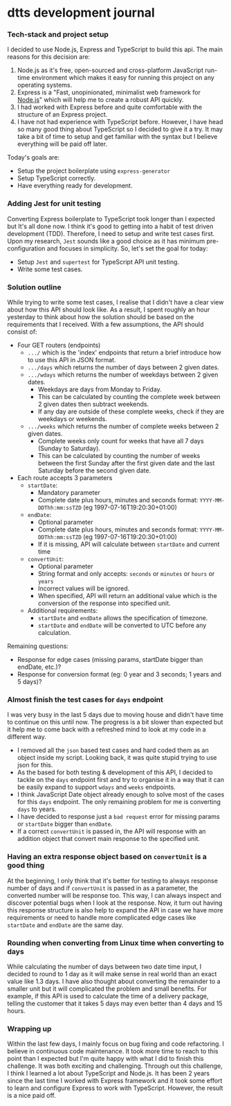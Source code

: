 # dtts development journal

### Tech-stack and project setup

I decided to use Node.js, Express and TypeScript to build this api. The main reasons for this decision are:
1. Node.js as it's free, open-sourced and cross-platform JavaScript run-time environment which makes it easy for running this project on any operating systems.
2. Express is a "Fast, unopinionated, minimalist web framework for [Node.js](https://nodejs.org/en/)" which will help me to create a robust API quickly.
3. I had worked with Express before and quite comfortable with the structure of an Express project.
4. I have not had experience with TypeScript before. However, I have head so many good thing about TypeScript so I decided to give it a try. It may take a bit of time to setup and get familiar with the syntax but I believe everything will be paid off later.

Today's goals are:
* Setup the project boilerplate using `express-generator`
* Setup TypeScript correctly.
* Have everything ready for development.

### Adding Jest for unit testing
Converting Express boilerplate to TypeScript took longer than I expected but It's all done now. I think it's good to getting into a habit of test driven development (TDD). Therefore, I need to setup and write test cases first. Upon my research, `Jest` sounds like a good choice as it has minimum pre-configuration and focuses in simplicity. So, let's set the goal for today:
* Setup `Jest` and `supertest` for TypeScript API unit testing.
* Write some test cases.

### Solution outline
While trying to write some test cases, I realise that I didn't have a clear view about how this API should look like. As a result, I spent roughly an hour yesterday to think about how the solution should be based on the requirements that I received. With a few assumptions, the API should consist of:
* Four GET routers (endpoints)
    * `.../` which is the 'index' endpoints that return a brief introduce how to use this API in JSON format.
    * `.../days` which returns the number of days between 2 given dates.
    * `.../wdays` which returns the number of weekdays between 2 given dates.
        * Weekdays are days from Monday to Friday.
        * This can be calculated by counting the complete week between 2 given dates then subtract weekends.
        * If any day are outside of these complete weeks, check if they are weekdays or weekends.
    * `.../weeks` which returns the number of complete weeks between 2 given dates.
        * Complete weeks only count for weeks that have all 7 days (Sunday to Saturday).
        * This can be calculated by counting the number of weeks between the first Sunday after the first given date and the last Saturday before the second given date.
* Each route accepts 3 parameters
    * `startDate`:
        * Mandatory parameter
        * Complete date plus hours, minutes and seconds format: `YYYY-MM-DDThh:mm:ssTZD` (eg 1997-07-16T19:20:30+01:00)
    * `endDate`: 
        * Optional parameter
        * Complete date plus hours, minutes and seconds format: `YYYY-MM-DDThh:mm:ssTZD` (eg 1997-07-16T19:20:30+01:00)
        * If it is missing, API will calculate between `startDate` and current time
    * `convertUnit`: 
        * Optional parameter
        * String format and only accepts: `seconds` or `minutes` or `hours` or `years`
        * Incorrect values will be ignored.
        * When specified, API will return an additional value which is the conversion of the response into specified unit.
    * Additional requirements:
        * `startDate` and `endDate` allows the specification of timezone.
        * `startDate` and `endDate` will be converted to UTC before any calculation.
 
 Remaining questions:
 * Response for edge cases (missing params, startDate bigger than endDate, etc.)?
 * Response for conversion format (eg: 0 year and 3 seconds; 1 years and 5 days)?

### Almost finish the test cases for `days` endpoint
I was very busy in the last 5 days due to moving house and didn't have time to continue on this until now. The progress is a bit slower than expected but it help me to come back with a refreshed mind to look at my code in a different way.
* I removed all the `json` based test cases and hard coded them as an object inside my script. Looking back, it was quite stupid trying to use json for this.
* As the based for both testing & development of this API, I decided to tackle on the `days` endpoint first and try to organise it in a way that it can be easily expand to support `wdays` and `weeks` endpoints.
* I think JavaScript Date object already enough to solve most of the cases for this `days` endpoint. The only remaining problem for me is converting `days` to years.
* I have decided to response just a `bad request` error for missing params or `startDate` bigger than `endDate`.
* If a correct `convertUnit` is passed in, the API will response with an addition object that convert main response to the specified unit.

### Having an extra response object based on `convertUnit` is a good thing
At the beginning, I only think that it's better for testing to always response number of days and if `convertUnit` is passed in as a parameter, the converted number will be response too. This way, I can always inspect and discover potential bugs when I look at the response. Now, it turn out having this response structure is also help to expand the API in case we have more requirements or need to handle more complicated edge cases like `startDate` and `endDate` are the same day.

### Rounding when converting from Linux time when converting to days
While calculating the number of days between two date time input, I decided to round to 1 day as it will make sense in real world than an exact value like 1.3 days. I have also thought about converting the remainder to a smaller unit but it will complicated the problem and small benefits. For example, if this API is used to calculate the time of a delivery package, telling the customer that it takes 5 days may even better than 4 days and 15 hours.

### Wrapping up
Within the last few days, I mainly focus on bug fixing and code refactoring. I believe in continuous code maintenance. It took more time to reach to this point than I expected but I'm quite happy with what I did to finish this challenge. It was both exciting and challenging. Through out this challenge, I think I learned a lot about TypeScript and Node.js. It has been 2 years since the last time I worked with Express framework and it took some effort to learn and configure Express to work with TypeScript. However, the result is a nice paid off.